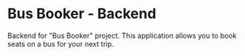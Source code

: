 # Bus Booker - Backend
Backend for "Bus Booker" project. This application allows you to book   
seats on a bus for your next trip.
